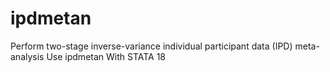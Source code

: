 # ipdmetan
Perform two-stage inverse-variance individual participant data (IPD) meta-analysis Use ipdmetan With STATA 18
